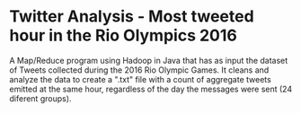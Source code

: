 # Twitter Analysis - Most tweeted hour in the Rio Olympics 2016

A Map/Reduce program using Hadoop in Java that has as input the dataset of Tweets collected during the 2016 Rio Olympic Games. It cleans and analyze the data to create a ".txt" file with a count of aggregate tweets emitted at the same hour, regardless of the day the messages were sent (24 diferent groups).
